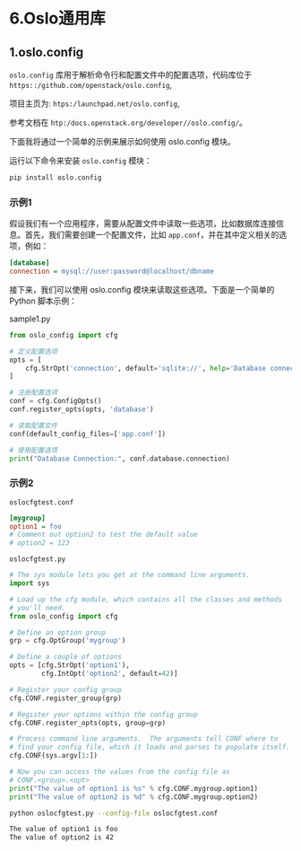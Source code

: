 # 6.Oslo通用库

## 1.oslo.config

`oslo.config` 库用于解析命令行和配置文件中的配置选项，代码库位于`https::/github.com/openstack/oslo.config`,

项目主页为: `htps:/launchpad.net/oslo.config`,

参考文档在 `htp:/docs.openstack.org/developer//oslo.config/`。

下面我将通过一个简单的示例来展示如何使用 oslo.config 模块。

运行以下命令来安装 `oslo.config` 模块：

```sh
pip install oslo.config
```

### 示例1

假设我们有一个应用程序，需要从配置文件中读取一些选项，比如数据库连接信息。首先，我们需要创建一个配置文件，比如 `app.conf`，并在其中定义相关的选项，例如：


```ini
[database]
connection = mysql://user:password@localhost/dbname
```

接下来，我们可以使用 oslo.config 模块来读取这些选项。下面是一个简单的 Python 脚本示例：

sample1.py

```python
from oslo_config import cfg

# 定义配置选项
opts = [
    cfg.StrOpt('connection', default='sqlite://', help='Database connection string'),
]

# 注册配置选项
conf = cfg.ConfigOpts()
conf.register_opts(opts, 'database')

# 读取配置文件
conf(default_config_files=['app.conf'])

# 使用配置选项
print("Database Connection:", conf.database.connection)
```



### 示例2

`oslocfgtest.conf`

```ini
[mygroup]
option1 = foo
# Comment out option2 to test the default value
# option2 = 123
```

`oslocfgtest.py`

```python
# The sys module lets you get at the command line arguments.
import sys

# Load up the cfg module, which contains all the classes and methods
# you'll need.
from oslo_config import cfg

# Define an option group
grp = cfg.OptGroup('mygroup')

# Define a couple of options
opts = [cfg.StrOpt('option1'),
        cfg.IntOpt('option2', default=42)]

# Register your config group
cfg.CONF.register_group(grp)

# Register your options within the config group
cfg.CONF.register_opts(opts, group=grp)

# Process command line arguments.  The arguments tell CONF where to
# find your config file, which it loads and parses to populate itself.
cfg.CONF(sys.argv[1:])

# Now you can access the values from the config file as
# CONF.<group>.<opt>
print("The value of option1 is %s" % cfg.CONF.mygroup.option1)
print("The value of option2 is %d" % cfg.CONF.mygroup.option2)
```


```sh
python oslocfgtest.py --config-file oslocfgtest.conf
```

```sh
The value of option1 is foo
The value of option2 is 42
```